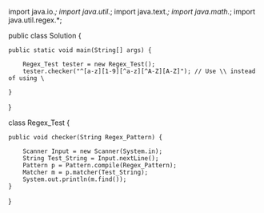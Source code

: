 import java.io.*;
import java.util.*;
import java.text.*;
import java.math.*;
import java.util.regex.*;

public class Solution {

    public static void main(String[] args) {

        Regex_Test tester = new Regex_Test();
        tester.checker("^[a-z][1-9][^a-z][^A-Z][A-Z]"); // Use \\ instead of using \

    }
}

class Regex_Test {

    public void checker(String Regex_Pattern) {

        Scanner Input = new Scanner(System.in);
        String Test_String = Input.nextLine();
        Pattern p = Pattern.compile(Regex_Pattern);
        Matcher m = p.matcher(Test_String);
        System.out.println(m.find());
    }

}